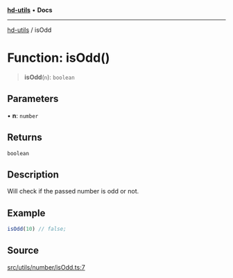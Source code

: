 [**hd-utils**](../README.md) • **Docs**

***

[hd-utils](../globals.md) / isOdd

# Function: isOdd()

> **isOdd**(`n`): `boolean`

## Parameters

• **n**: `number`

## Returns

`boolean`

## Description

Will check if the passed number is odd or not.

## Example

```ts
isOdd(10) // false;
```

## Source

[src/utils/number/isOdd.ts:7](https://github.com/AhmadHddad/h-utils/blob/f7bb9ae71f981ffef49079271b9540862594b7e6/src/utils/number/isOdd.ts#L7)
